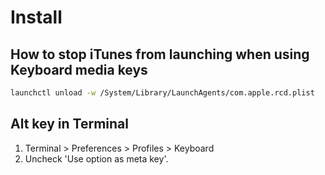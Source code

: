 # Install

## How to stop iTunes from launching when using Keyboard media keys
```bash
launchctl unload -w /System/Library/LaunchAgents/com.apple.rcd.plist
```

## Alt key in Terminal
1. Terminal > Preferences > Profiles > Keyboard
2. Uncheck 'Use option as meta key'.
